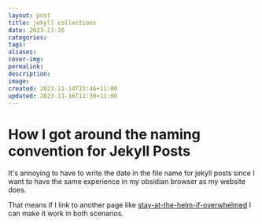 ```yaml
---
layout: post
title: jekyll collections
date: 2023-11-16
categories: 
tags: 
aliases: 
cover-img: 
permalink: 
description: 
image: 
created: 2023-11-14T23:46+11:00
updated: 2023-11-16T11:30+11:00
---
```

# How I got around the naming convention for Jekyll Posts
It's annoying to have to write the date in the file name for jekyll posts since I want to have the same experience in my obsidian browser as my website does.

That means if I link to another page like [stay-at-the-helm-if-overwhelmed](stay-at-the-helm-if-overwhelmed) I can make it work in both scenarios.